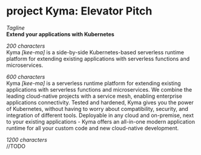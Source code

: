 # project Kyma: Elevator Pitch

_Tagline_<br>
**Extend your applications with Kubernetes**

_200 characters_<br>
Kyma *[kee-ma]* is a side-by-side Kubernetes-based serverless runtime platform for extending existing applications with serverless functions and microservices.

_600 characters_<br>
Kyma *[kee-ma]* is a serverless runtime platform for extending existing applications with serverless functions and microservices. We combine the leading cloud-native projects with a service mesh, enabling enterprise applications connectivity. Tested and hardened, Kyma gives you the power of Kubernetes, without having to worry about compatibility, security, and integration of different tools. Deployable in any cloud and on-premise, next to your existing applications - Kyma offers an all-in-one modern application runtime for all your custom code and new cloud-native development. 

_1200 characters_<br>
//TODO
